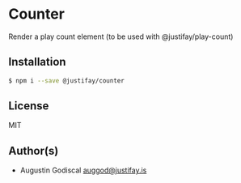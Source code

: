 # Counter

Render a play count element (to be used with @justifay/play-count)

## Installation

```sh
$ npm i --save @justifay/counter
```

## License

MIT

## Author(s)

- Augustin Godiscal <auggod@justifay.is>
